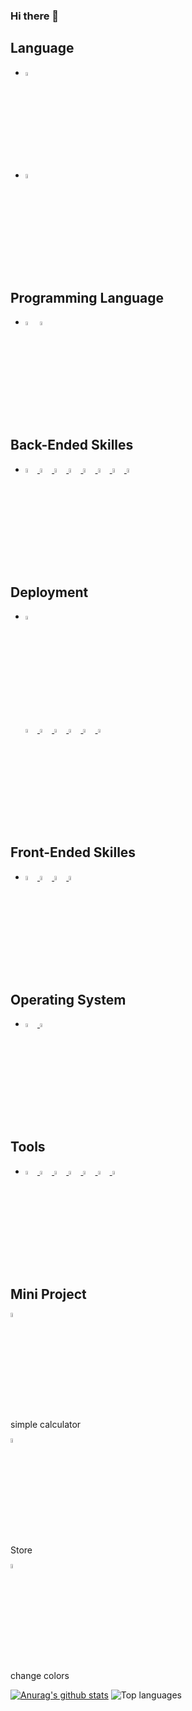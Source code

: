 ### Hi there 👋

## Language
* <img src="https://cdn.icon-icons.com/icons2/1531/PNG/512/3253497-flag-south-korea-icon_106789.png" width="4%" alt="Korean" title="Korean" />
* <img src="https://i1.wp.com/ritajms.com/wp-content/uploads/2019/11/52351011-english-british-england-language-education-concept.jpg?resize=768%2C567&ssl=1" width="4%" alt="English" title="English"/> 

## Programming Language

* <a href = "https://developer.mozilla.org/en-US/docs/Web/JavaScript"><img src="https://emojis.slackmojis.com/emojis/images/1450441296/151/javascript.png?1450441296" width="4%" alt="JavaScript" title="JavaScript"/></a> <a href = "https://www.typescriptlang.org/"><img src="https://emojis.slackmojis.com/emojis/images/1479745458/1383/typescript.png?1479745458" width="4%" alt="TypeScript" title="TypeScript" /> </a>


## Back-Ended Skilles
* <a href = "https://nestjs.com/">
  <img src="https://emojis.slackmojis.com/emojis/images/1566743763/6242/nestjs.png?1566743763" width="4%" alt="NestJS" title="NestJS"/>
  </a>
  <a href = "https://typeorm.io/#/">
  <img src="https://avatars.githubusercontent.com/u/20165699?s=200&v=4" width="4%" alt="TypeORM" title="TypeORM"/>
  </a>
  <a href = "https://www.mysql.com/">
  <img src="https://emojis.slackmojis.com/emojis/images/1533733488/4439/mysql.png?1533733488" width="4%" alt="mysql" title="mysql"/>
  </a>
  <a href = "https://jwt.io/">
  <img src="https://emojis.slackmojis.com/emojis/images/1506281744/2943/jwt.png?1506281744" width="4%" alt="JWT" title="JSON Web Tokens"/>
  </a>
  <a href = "https://developer.mozilla.org/en-US/docs/Web/HTTP/Session">
  <img src="https://icon-library.net/images/session-icon/session-icon-5.jpg" width="4%" alt="Session" title="Session"/>
  </a>
  <a href = "https://developer.mozilla.org/en-US/docs/Web/HTTP/Cookies">
  <img src="https://emojis.slackmojis.com/emojis/images/1615416058/19343/cookie_nom.gif?1615416058" width="4%" alt="Cookie" title="Cookies"/>
  </a>
  <a href = "https://nodejs.org/en/about/">
  <img src="https://emojis.slackmojis.com/emojis/images/1533426774/4425/nodejs.png?1533426774" width="4%" alt="Node js" title="Node.JS"/>
  </a>
  <a href = "https://expressjs.com/">
  <img src="https://emojis.slackmojis.com/emojis/images/1483053688/1539/express.png?1483053688" width="4%" alt="Express" title="Express"/>
  </a>

## Deployment
* <a href = "https://aws.amazon.com/?nc1=h_ls">
  <img src="https://emojis.slackmojis.com/emojis/images/1507180554/2988/aws.png?1507180554" width="4%" alt="AWS" title="Amazon Web Services"/>
  </a><br></br>
  <a href = "https://aws.amazon.com/ko/free/?all-free-tier.sort-by=item.additionalFields.SortRank&all-free-tier.sort-order=asc&awsf.Free%20Tier%20Categories=categories%23compute&trk=ps_a134p000006gGh2AAE&trkCampaign=acq_paid_search_brand&sc_channel=PS&sc_campaign=acquisition_KR&sc_publisher=Google&sc_category=Cloud%20Computing&sc_country=KR&sc_geo=APAC&sc_outcome=acq&sc_detail=aws%20ec2&sc_content=EC2_e&sc_matchtype=e&sc_segment=489215167807&sc_medium=ACQ-P|PS-GO|Brand|Desktop|SU|Cloud%20Computing|EC2|KR|EN|Text&s_kwcid=AL!4422!3!489215167807!e!!g!!aws%20ec2&ef_id=Cj0KCQjw2NyFBhDoARIsAMtHtZ5VHjgs_Ueq_ehEWmrmMlsBaFtxrkgIk_Xo6qAw1nfdQKStJiZlxCoaAu9UEALw_wcB:G:s&s_kwcid=AL!4422!3!489215167807!e!!g!!aws%20ec2&awsf.Free%20Tier%20Types=*all">
  <img src="https://emojis.slackmojis.com/emojis/images/1467057057/599/aws.png?1467057057" width="4%" alt="EC2" title=" Elastic Compute Cloud"/>
  </a>
  <a href = "https://aws.amazon.com/s3/?nc2=h_ql_prod_fs_s3">
  <img src="https://emojis.slackmojis.com/emojis/images/1489527696/1872/s3.png?1489527696" width="4%" alt="S3" title="Simple Storage Service"/>
  </a>
  <a href = "https://aws.amazon.com/rds/?nc2=h_ql_prod_fs_rds">
  <img src="https://emojis.slackmojis.com/emojis/images/1536457915/4609/aws_rds.png?1536457915" width="4%" alt="RDS" title="Relational Database Service"/>
  </a>
  <a href = "https://aws.amazon.com/route53/?nc2=h_ql_prod_nt_r53">
  <img src="https://emojis.slackmojis.com/emojis/images/1586879438/8604/aws_r53.png?1586879438" width="4%" alt="Route 53" title="Route 53"/>
  </a>
  <a href = "https://aws.amazon.com/free/?all-free-tier.sort-by=item.additionalFields.SortRank&all-free-tier.sort-order=asc&awsf.Free%20Tier%20Types=*all&awsf.Free%20Tier%20Categories=categories%23compute&trk=ps_a134p000006gEY4AAM&trkCampaign=acq_paid_search_brand&sc_channel=PS&sc_campaign=acquisition_KR&sc_publisher=Google&sc_category=Cloud%20Computing&sc_country=KR&sc_geo=APAC&sc_outcome=acq&sc_detail=%2Bamazon%20%2Bcloud%20%2Bservice&sc_content=Cloud%20Compute_bmm&sc_matchtype=b&sc_segment=477258853586&sc_medium=ACQ-P|PS-GO|Brand|Desktop|SU|Cloud%20Computing|Solution|KR|EN|Text&s_kwcid=AL!4422!3!477258853586!b!!g!!%2Bamazon%20%2Bcloud%20%2Bservice&ef_id=Cj0KCQjw2NyFBhDoARIsAMtHtZ4taZjV-swQOw9Jy-MqpnpaOr39yubu9qh7ZiiUJZReMKak-570Ii8aAo_vEALw_wcB:G:s&s_kwcid=AL!4422!3!477258853586!b!!g!!%2Bamazon%20%2Bcloud%20%2Bservice">
  <img src="https://cdn2.iconfinder.com/data/icons/amazon-aws-stencils/100/Storage__Content_Delivery_Amazon_CloudFront-512.png" width="4%" alt="CloudFront" title="CloudFront"/>
  </a>
  <a href = "https://aws.amazon.com/certificate-manager/?nc2=h_ql_prod_se_cm">
  <img src="https://i2.wp.com/www.awsomeblog.com/wp-content/uploads/2016/05/aws-codepipeline.png?w=653&ssl=1" width="4%" alt="Certificate Manager" title="Certificate Manager"/>
  </a>
  
## Front-Ended Skilles
* <a href = "https://reactjs.org/">
  <img src="https://emojis.slackmojis.com/emojis/images/1473950148/1161/react.png?1473950148" width="4%" alt="React" title="React"/>
  </a> 
  <a href = "https://developer.mozilla.org/en-US/docs/Web/HTML">
  <img src="https://emojis.slackmojis.com/emojis/images/1616183787/22335/html.png?1616183787" width="4%" alt="HTML" title="HyperText Markup Language"/>
  </a> 
  <a href = "https://developer.mozilla.org/en-US/docs/Web/CSS">
  <img src="https://emojis.slackmojis.com/emojis/images/1497185511/2411/css.jpg?1497185511" width="4%" alt="CSS" title="Cascading Style Sheets"/> 
  </a>
  <a href = "https://redux.js.org/">
  <img src="https://emojis.slackmojis.com/emojis/images/1462128189/390/redux.png?1462128189" width="4%" alt="Redux" title="Redux"/>
  </a>
  
  
## Operating System
* <a href = "https://www.microsoft.com/en-us/?ql=3&spl=2">
  <img src="https://emojis.slackmojis.com/emojis/images/1504546221/2870/windows.png?1504546221" width="4%" alt="Windows" title="Windows"/>
  </a>
  <a href = "https://ubuntu.com/">
  <img src="https://emojis.slackmojis.com/emojis/images/1473870830/1159/ubuntu.png?1473870830" width="4%" alt="Ubuntu" title="Ubuntu"/>
  </a>
  
## Tools
* <a href = "https://code.visualstudio.com/">
  <img src="https://emojis.slackmojis.com/emojis/images/1516983950/3446/vscode.png?1516983950" width="4%" alt="Visual Studio Code" title="Visual Studio Code"/>
  </a> 
  <a href = "https://slack.com/">
  <img src="https://emojis.slackmojis.com/emojis/images/1547717240/5206/slack.png?1547717240" width="4%" alt="Slack" title="Slack"/>
  </a>
  <a href = "https://eslint.org/">
  <img src="https://emojis.slackmojis.com/emojis/images/1572919677/7046/eslint.png?1572919677" width="4%" alt="eslint" title="eslint"/>
  </a>
  <a href = "https://www.postman.com/">
  <img src="https://emojis.slackmojis.com/emojis/images/1537443399/4705/postman.png?1537443399" width="4%" alt="POSTMAN" title="POSTMAN"/>
  </a>
  <a href = "https://git-scm.com/">
  <img src="https://emojis.slackmojis.com/emojis/images/1501021339/341/git.png?1501021339" width="4%" alt="git" title="git"/>
  </a>
  <a href = "https://github.com/">
  <img src="https://emojis.slackmojis.com/emojis/images/1450822151/257/github.png?1450822151" width="4%" alt="gitHub" title="gitHub"/>
  </a>
  <a href = "https://www.ni.com/en-us/shop/labview.html">
  <img src="https://cdn.icon-icons.com/icons2/74/PNG/256/labview_14599.png" width="4%" alt="LabVIEW" title="LabVIEW"/>
  </a>
  
## Mini Project
  <a href = "https://alex-choi0.github.io/calculater1/">
  <img src="https://emojis.slackmojis.com/emojis/images/1614648772/16127/calculator.gif?1614648772" width="4%" alt="calculator" title="Simple Calculater"/>
  </a><p> simple calculator </p>
  <a href = "https://alex-choi0.github.io/Aperture_Science_Market/">
  <img src="https://upload.wikimedia.org/wikipedia/commons/e/ee/Aperture_Science.svg" width="4%" alt="calculator" title="Store"/>
  </a><p> Store </p>
  <a href = "https://alex-choi0.github.io/Flipthecolor-excercise/">
  <img src="https://emojis.slackmojis.com/emojis/images/1490980535/1981/rainbowfrog.gif?1490980535" width="4%" alt="change colors" title="change colors"/>
  </a><p> change colors </p>

[![Anurag's github stats](https://github-readme-stats.vercel.app/api?username=Alex-Choi0)](https://github.com/anuraghazra/github-readme-stats)
![Top languages](https://github-readme-stats.vercel.app/api/top-langs/?username=Alex-Choi0&show_icons=true&theme=radical)

<!--
**Alex-Choi0/Alex-Choi0** is a ✨ _special_ ✨ repository because its `README.md` (this file) appears on your GitHub profile.

Here are some ideas to get you started:

- 🔭 I’m currently working on ...
- 🌱 I’m currently learning ...
- 👯 I’m looking to collaborate on ...
- 🤔 I’m looking for help with ...
- 💬 Ask me about ...
- 📫 How to reach me: ...
- 😄 Pronouns: ...
- ⚡ Fun fact: ...
-->
